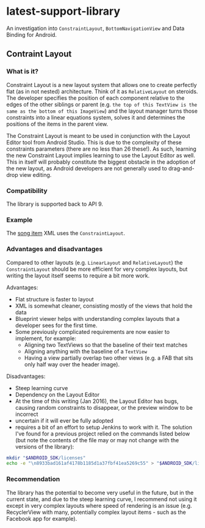 # latest-support-library
An investigation into `ConstraintLayout`, `BottomNavigationView` and Data Binding for Android.
## Contraint Layout
### What is it?
Constraint Layout is a new layout system that allows one to create perfectly flat (as in not nested) architecture. Think of it as `RelativeLayout` on steroids. The developer specifies the position of each component relative to the edges of the other siblings or parent (e.g. `the top of this TextView is the same as the bottom of this ImageView`) and the layout manager turns those constraints into a linear equations system, solves it and determines the positions of the items in the parent view.

The Constraint Layout is meant to be used in conjunction with the Layout Editor tool from Android Studio. This is due to the complexity of these constraints parameters (there are no less than 26 these!). As such, learning the new Constraint Layout implies learning to use the Layout Editor as well. This in itself will probably constitute the biggest obstacle in the adoption of the new layout, as Android developers are not generally used to drag-and-drop view editing.

### Compatibility
The library is supported back to API 9.

### Example
The [song item](app/src/main/res/layout/item_song.xml) XML uses the `ConstraintLayout`.

### Advantages and disadvantages
Compared to other layouts (e.g. `LinearLayout` and `RelativeLayout`) the `ConstraintLayout` should be more efficient for very complex layouts, but writing the layout itself seems to require a bit more work.

Advantages:
* Flat structure is faster to layout
* XML is somewhat cleaner, consisting mostly of the views that hold the data
* Blueprint viewer helps with understanding complex layouts that a developer sees for the first time.
* Some previously complicated requirements are now easier to implement, for example:
  * Aligning two TextViews so that the baseline of their text matches
  * Aligning anything with the baseline of a `TextView`
  * Having a view partially overlap two other views (e.g. a FAB that sits only half way over the header image).

Disadvantages:
* Steep learning curve
* Dependency on the Layout Editor
* At the time of this writing (Jan 2016), the Layout Editor has bugs, causing random constraints to disappear, or the preview window to be incorrect
* uncertain if it will ever be fully adopted
* requires a bit of an effort to setup Jenkins to work with it. The solution I've found for a previous project relied on the commands listed below (but note the contents of the file may or may not change with the versions of the library):
```sh
mkdir "$ANDROID_SDK/licenses"
echo -e "\n8933bad161af4178b1185d1a37fbf41ea5269c55" > "$ANDROID_SDK/licenses/android-sdk-license"
```
### Recommendation
The library has the potential to become very useful in the future, but in the current state, and due to the steep learning curve, I recommend not using it except in very complex layouts where speed of rendering is an issue (e.g. RecyclerView with many, potentially complex layout items - such as the Facebook app for example).
